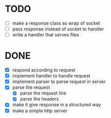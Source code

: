 # TODO

- [ ] make a response class as wrap of socket
- [ ] pass response instead of socket to handler
- [ ] write a handler that serves files

# DONE

- [x] respond according to request
- [x] implement handler to handle request
- [x] implement parser to parse request in server
- [x] parse the request
  - [x] parse the request line
  - [x] parse the headers
- [x] make it give response in a structured way
- [x] make a simple http server
